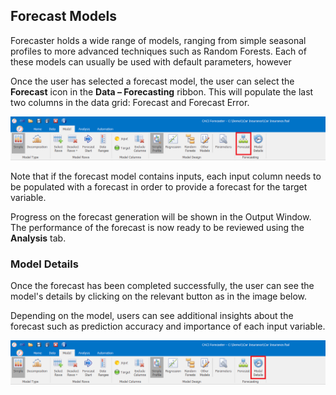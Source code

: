 ## Forecast Models

Forecaster holds a wide range of models, ranging from simple seasonal profiles to more advanced techniques such as Random Forests. Each of these models can usually be used with default parameters, however 


Once the user has selected a forecast model, the user can select the **Forecast** icon in the **Data – Forecasting** ribbon.  This will populate the last two columns in the data grid: Forecast and Forecast Error.

![Forecast](imgs/Forecasting_Forecast.png)

Note that if the forecast model contains inputs, each input column needs to be populated with a forecast in order to provide a forecast for the target variable.

Progress on the forecast generation will be shown in the Output Window.  The performance of the forecast is now ready to be reviewed using the **Analysis** tab.


### Model Details

Once the forecast has been completed successfully, the user can see the model's details by clicking on the relevant button as in the image below.

Depending on the model, users can see additional insights about the forecast such as prediction accuracy and importance of each input variable.

![Model Details](imgs/Forecasting_ModelDetails.png)